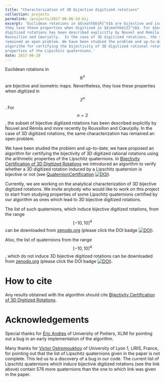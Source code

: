 ```yaml
---
title: "Characterization of 3D bijective digitized rotations"
collection: projects
permalink: /projects/2017-06-06-3d-bij
excerpt: 'Euclidean rotations in $$\mathbb{R}^n$$ are bijective and isometric maps. Nevertheless,
they lose these properties when digitized in $$\mathbb{Z}^n$$. For $$n=2$$, the subset of bijective
digitized rotations has been described explicitly by Nouvel and Rémila and more recently by
Roussillon and Cœurjolly.  In the case of 3D digitized rotations, the same characterization has
remained an open problem. We have been studied the problem and up-to-date, we have proposed an
algorithm for certifying the bijectivity of 3D digitized rational rotations using the arithmetic
properties of the Lipschitz quaternions.'
date: 2017-06-20
---
```

Euclidean rotations in $$\mathbb{R}^n$$ are bijective and isometric maps. Nevertheless, they lose
these properties when digitized in $$\mathbb{Z}^n$$. For $$n=2$$, the subset of bijective digitized
rotations has been described explicitly by Nouvel and Rémila and more recently by Roussillon and
Cœurjolly.  In the case of 3D digitized rotations, the same characterization has remained an open
problem.  

We have been studied the problem and up-to-date, we have proposed an algorithm for certifying the
bijectivity of 3D digitized rational rotations using the arithmetic properties of the Lipschitz
quaternions.  In [Bijectivity Certification of 3D Digitized
Rotations](../publication/2016-06-02-bijectivity-certification-of-3d-digitized-rotations) we
introduced an algorithm to verify whether a 3D digitized rotation induced by a Lipschitz quaternion
is bijective or not (see [QuaternionCertification](../software/2016-quaternion-cert)
[![DOI](https://zenodo.org/badge/DOI/10.5281/zenodo.814569.svg)](https://doi.org/10.5281/zenodo.814569)).

Currently, we are working on the analytical characterization of 3D bijective digitized rotations. We
invite anybody who would like to work on this project to start from studying properties of some
Lipschitz quaternions certified by our algorithm as ones which lead to 3D bijective digitized
rotations. 

The list of such quaternions, which induce bijective digitized rotations, from the range
$$[-10,10]^4$$ can be downloaded from [zenodo.org](https://doi.org/10.5281/zenodo.814552) (please
click the DOI badge
[![DOI](https://zenodo.org/badge/DOI/10.5281/zenodo.814552.svg)](https://doi.org/10.5281/zenodo.814552)).

Also, the list of quaternions from the range $$[-10,10]^4$$, which do not induce 3D bijective
digitized rotations can be downloaded from [zenodo.org](https://doi.org/10.5281/zenodo.814607)
(please click the DOI badge
[![DOI](https://zenodo.org/badge/DOI/10.5281/zenodo.814607.svg)](https://doi.org/10.5281/zenodo.814607)).



How to cite
====

Any results obtained with the algorithm should cite [Bijectivity Certification of 3D Digitized
Rotations](../publication/2016-06-02-bijectivity-certification-of-3d-digitized-rotations).


Acknowledgements
====

Special thanks for [Éric Andres](https://xlim-sic.labo.univ-poitiers.fr/andres/index.php?lang=en) of
University of Poitiers, XLIM for pointing out a bug in an early implementation of the algorithm.

Many thanks for [Victor Ostromoukhov](http://liris.cnrs.fr/victor.ostromoukhov/) of University of
Lyon 1, LIRIS, France, for pointing out that the list of Lipschitz quaternions given in the paper is
not complete. This led us to a discovery of a bug in our code. The current list of Lipschitz
quaternions which induce bijectivie digitized rotations (see the link above) contain 576 more
quaternions than the one to which link was given in the paper.

